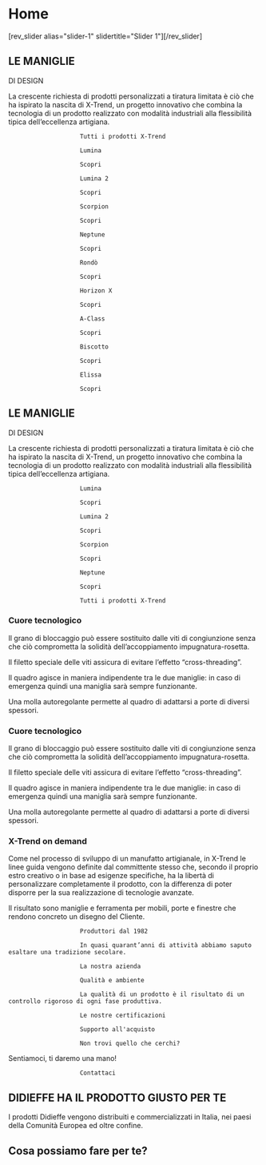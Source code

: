 # Home

[rev_slider alias="slider-1" slidertitle="Slider 1"][/rev_slider]		
			
## LE MANIGLIE 
DI DESIGN

La crescente richiesta di prodotti personalizzati a tiratura limitata è ciò che ha ispirato la nascita di X-Trend, un progetto innovativo che combina la tecnologia di un prodotto realizzato con modalità industriali alla flessibilità tipica dell’eccellenza artigiana.

						Tutti i prodotti X-Trend

						Lumina					
					
						Scopri					
									
						Lumina 2					
					
						Scopri					
									
						Scorpion					
					
						Scopri					
									
						Neptune					
					
						Scopri					
									
						Rondò					
					
						Scopri					
									
						Horizon X					
					
						Scopri					
									
						A-Class					
					
						Scopri					
									
						Biscotto					
					
						Scopri					
									
						Elissa					
					
						Scopri					
			
## LE MANIGLIE 
DI DESIGN

La crescente richiesta di prodotti personalizzati a tiratura limitata è ciò che ha ispirato la nascita di X-Trend, un progetto innovativo che combina la tecnologia di un prodotto realizzato con modalità industriali alla flessibilità tipica dell’eccellenza artigiana.

						Lumina					
					
						Scopri					
									
						Lumina 2					
					
						Scopri					
									
						Scorpion					
					
						Scopri					
									
						Neptune					
					
						Scopri					
			
						Tutti i prodotti X-Trend

### Cuore tecnologico

Il grano di bloccaggio può essere sostituito dalle viti di congiunzione senza che ciò comprometta la solidità dell’accoppiamento impugnatura-rosetta.

Il filetto speciale delle viti assicura di evitare l’effetto “cross-threading”.

Il quadro agisce in maniera indipendente tra le due maniglie: in caso di emergenza quindi una maniglia sarà sempre funzionante.

Una molla autoregolante permette al quadro di adattarsi a porte di diversi spessori.

### Cuore tecnologico

Il grano di bloccaggio può essere sostituito dalle viti di congiunzione senza che ciò comprometta la solidità dell’accoppiamento impugnatura-rosetta.

Il filetto speciale delle viti assicura di evitare l’effetto “cross-threading”.

Il quadro agisce in maniera indipendente tra le due maniglie: in caso di emergenza quindi una maniglia sarà sempre funzionante.

Una molla autoregolante permette al quadro di adattarsi a porte di diversi spessori.

### X-Trend on demand

Come nel processo di sviluppo di un manufatto artigianale, in X-Trend le linee guida vengono definite dal committente stesso che, secondo il proprio estro creativo o in base ad esigenze specifiche, ha la libertà di personalizzare completamente il prodotto, con la differenza di poter disporre per la sua realizzazione di tecnologie avanzate.

Il risultato sono maniglie e ferramenta per mobili, porte e finestre che rendono concreto un disegno del Cliente.

						Produttori dal 1982					

						In quasi quarant’anni di attività abbiamo saputo esaltare una tradizione secolare.					
			
						La nostra azienda

						Qualità e ambiente					

						La qualità di un prodotto è il risultato di un controllo rigoroso di ogni fase produttiva.					
			
						Le nostre certificazioni 

						Supporto all'acquisto					

						Non trovi quello che cerchi?
Sentiamoci, ti daremo una mano!					
			
						Contattaci

## DIDIEFFE HA IL PRODOTTO GIUSTO PER TE

I prodotti Didieffe vengono distribuiti e commercializzati in Italia, nei paesi della Comunità Europea ed oltre confine.

## Cosa possiamo fare per te?